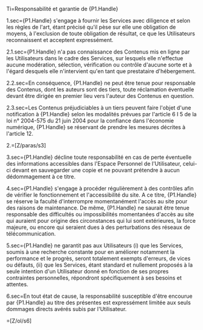 Ti=Responsabilité et garantie de {P1.Handle}

1.sec={P1.Handle} s'engage à fournir les Services avec diligence et selon les règles de l'art, étant précisé qu'il pèse sur elle une obligation de moyens, à l'exclusion de toute obligation de résultat, ce que les Utilisateurs reconnaissent et acceptent expressément.

2.1.sec={P1.Handle} n'a pas connaissance des Contenus mis en ligne par les Utilisateurs dans le cadre des Services, sur lesquels elle n'effectue aucune modération, sélection, vérification ou contrôle d'aucune sorte et à l'égard desquels elle n'intervient qu'en tant que prestataire d'hébergement.

2.2.sec=En conséquence, {P1.Handle} ne peut être tenue pour responsable des Contenus, dont les auteurs sont des tiers, toute réclamation éventuelle devant être dirigée en premier lieu vers l'auteur des Contenus en question.

2.3.sec=Les Contenus préjudiciables à un tiers peuvent faire l'objet d'une notification à {P1.Handle} selon les modalités prévues par l'article 6 I 5 de la loi n° 2004-575 du 21 juin 2004 pour la confiance dans l'économie numérique, {P1.Handle} se réservant de prendre les mesures décrites à l'article 12.

2.=[Z/paras/s3]

3.sec={P1.Handle} décline toute responsabilité en cas de perte éventuelle des informations accessibles dans l'Espace Personnel de l'Utilisateur, celui-ci devant en sauvegarder une copie et ne pouvant prétendre à aucun dédommagement à ce titre.

4.sec={P1.Handle} s'engage à procéder régulièrement à des contrôles afin de vérifier le fonctionnement et l'accessibilité du site. A ce titre, {P1.Handle} se réserve la faculté d'interrompre momentanément l'accès au site pour des raisons de maintenance. De même, {P1.Handle} ne saurait être tenue responsable des difficultés ou impossibilités momentanées d'accès au site qui auraient pour origine des circonstances qui lui sont extérieures, la force majeure, ou encore qui seraient dues à des perturbations des réseaux de télécommunication.

5.sec={P1.Handle} ne garantit pas aux Utilisateurs (i) que les Services, soumis à une recherche constante pour en améliorer notamment la performance et le progrès, seront totalement exempts d'erreurs, de vices ou défauts, (ii) que les Services, étant standard et nullement proposés à la seule intention d'un Utilisateur donné en fonction de ses propres contraintes personnelles, répondront spécifiquement à ses besoins et attentes.

6.sec=En tout état de cause, la responsabilité susceptible d'être encourue par {P1.Handle} au titre des présentes est expressément limitée aux seuls dommages directs avérés subis par l'Utilisateur.

=[Z/ol/s6]
